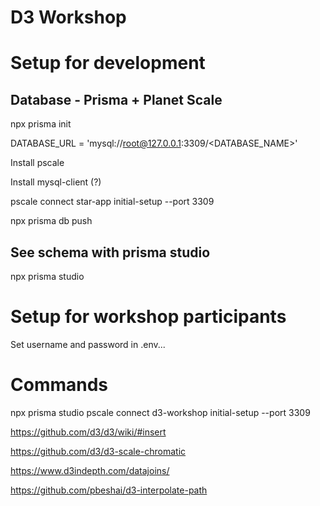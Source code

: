 # D3 Workshop

# Setup for development 

## Database - Prisma + Planet Scale
npx prisma init

DATABASE_URL = 'mysql://root@127.0.0.1:3309/<DATABASE_NAME>'

Install pscale

Install mysql-client (?)

pscale connect star-app initial-setup --port 3309

npx prisma db push

## See schema with prisma studio
npx prisma studio

# Setup for workshop participants

Set username and password in .env...



# Commands

npx prisma studio 
pscale connect d3-workshop initial-setup --port 3309


https://github.com/d3/d3/wiki/#insert

https://github.com/d3/d3-scale-chromatic

https://www.d3indepth.com/datajoins/

https://github.com/pbeshai/d3-interpolate-path

